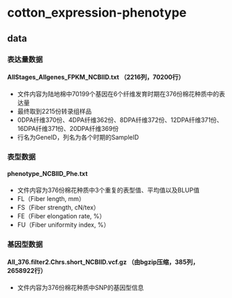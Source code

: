 # cotton_expression-phenotype
## data
### 表达量数据
#### AllStages_Allgenes_FPKM_NCBIID.txt （2216列，70200行）
* 文件内容为陆地棉中70199个基因在6个纤维发育时期在376份棉花种质中的表达量
* 最终取到2215份转录组样品
* 0DPA纤维370份、4DPA纤维362份、8DPA纤维372份、12DPA纤维371份、16DPA纤维371份、20DPA纤维369份
* 行名为GeneID，列名为各个时期的SampleID

### 表型数据
#### phenotype_NCBIID_Phe.txt
* 文件内容为376份棉花种质中3个重复的表型值、平均值以及BLUP值
* FL（Fiber length, mm）
* FS（Fiber strength, cN/tex）
* FE（Fiber elongation rate, %）
* FU（Fiber uniformity index, %）

### 基因型数据
#### All_376.filter2.Chrs.short_NCBIID.vcf.gz （由bgzip压缩，385列，2658922行）
* 文件内容为376份棉花种质中SNP的基因型信息

